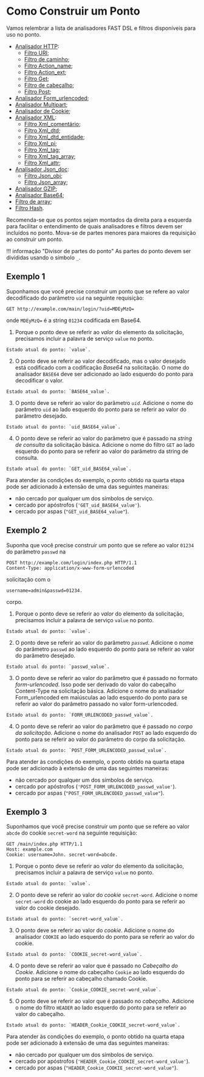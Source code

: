 [link-http]:                    parsers/http.md
[link-uri]:                     parsers/http.md#uri-filter
[link-path]:                    parsers/http.md#path-filter
[link-actionname]:              parsers/http.md#actionname-filter
[link-actionext]:               parsers/http.md#actionext-filter
[link-get]:                     parsers/http.md#get-filter
[link-header]:                  parsers/http.md#header-filter
[link-post]:                    parsers/http.md#post-filter
[link-formurlencoded]:          parsers/form-urlencoded.md
[link-multipart]:               parsers/multipart.md
[link-cookie]:                  parsers/cookie.md
[link-xml]:                     parsers/xml.md
[link-xmlcomment]:              parsers/xml.md#xmlcomment-filter
[link-xmldtd]:                  parsers/xml.md#xmldtd-filter
[link-xmldtdentity]:            parsers/xml.md#xmldtdentity-filter
[link-xmlpi]:                   parsers/xml.md#xmlpi-filter
[link-xmltag]:                  parsers/xml.md#xmltag-filter
[link-xmltagarray]:             parsers/xml.md#xmltagarray-filter
[link-xmlattr]:                 parsers/xml.md#xmlattr-filter
[link-jsondoc]:                 parsers/json.md
[link-jsonobj]:                 parsers/json.md#jsonobj-filter
[link-jsonarray]:               parsers/json.md#jsonarray-filter
[link-array]:                   parsers/array.md
[link-hash]:                    parsers/hash.md
[link-gzip]:                    parsers/gzip.md
[link-base64]:                  parsers/base64.md

# Como Construir um Ponto
Vamos relembrar a lista de analisadores FAST DSL e filtros disponíveis para uso no ponto.
* [Analisador HTTP][link-http]:
    * [Filtro URI][link-uri];
    * [Filtro de caminho][link-path];
    * [Filtro Action_name][link-actionname];
    * [Filtro Action_ext][link-actionext];
    * [Filtro Get][link-get];
    * [Filtro de cabeçalho][link-header];
    * [Filtro Post][link-post];
* [Analisador Form_urlencoded][link-formurlencoded];
* [Analisador Multipart][link-multipart];
* [Analisador de Cookie][link-cookie];
* [Analisador XML][link-xml]:
    * [Filtro Xml_comentário][link-xmlcomment];
    * [Filtro Xml_dtd][link-xmldtd];
    * [Filtro Xml_dtd_entidade][link-xmldtdentity];
    * [Filtro Xml_pi][link-xmlpi];
    * [Filtro Xml_tag][link-xmltag];
    * [Filtro Xml_tag_array][link-xmltagarray];
    * [Filtro Xml_attr][link-xmlattr];
* [Analisador Json_doc][link-jsondoc]:
    * [Filtro Json_obj][link-jsonobj];
    * [Filtro Json_array][link-jsonarray];
* [Analisador GZIP][link-gzip];
* [Analisador Base64][link-base64];
* [Filtro de array][link-array];
* [Filtro Hash][link-hash].

Recomenda-se que os pontos sejam montados da direita para a esquerda para facilitar o entendimento de quais analisadores e filtros devem ser incluídos no ponto. Mova-se de partes menores para maiores da requisição ao construir um ponto.

!!! informação "Divisor de partes do ponto"
    As partes do ponto devem ser divididas usando o símbolo `_`.

## Exemplo 1 

Suponhamos que você precise construir um ponto que se refere ao valor decodificado do parâmetro `uid` na seguinte requisição:

```
GET http://example.com/main/login/?uid=MDEyMzQ=
```

onde `MDEyMzQ=` é a string `01234` codificada em Base64.

1.   Porque o ponto deve se referir ao *valor* do elemento da solicitação, precisamos incluir a palavra de serviço `value` no ponto.

    Estado atual do ponto: `value`.

2.   O ponto deve se referir ao valor decodificado, mas o valor desejado está codificado com a codificação *Base64* na solicitação. O nome do analisador `BASE64` deve ser adicionado ao lado esquerdo do ponto para decodificar o valor.
       
    Estado atual do ponto: `BASE64_value`.

3.   O ponto deve se referir ao valor do parâmetro *`uid`*. Adicione o nome do parâmetro `uid` ao lado esquerdo do ponto para se referir ao valor do parâmetro desejado. 
    
    Estado atual do ponto: `uid_BASE64_value`.

4.   O ponto deve se referir ao valor do parâmetro que é passado na *string de consulta* da solicitação básica. Adicione o nome do filtro `GET` ao lado esquerdo do ponto para se referir ao valor do parâmetro da string de consulta. 
    
    Estado atual do ponto: `GET_uid_BASE64_value`.



Para atender às condições do exemplo, o ponto obtido na quarta etapa pode ser adicionado à extensão de uma das seguintes maneiras:
* não cercado por qualquer um dos símbolos de serviço.
* cercado por apóstrofos (`'GET_uid_BASE64_value'`).
* cercado por aspas (`"GET_uid_BASE64_value"`).



## Exemplo 2

Suponha que você precise construir um ponto que se refere ao valor `01234` do parâmetro `passwd` na 

```
POST http://example.com/login/index.php HTTP/1.1
Content-Type: application/x-www-form-urlencoded
```

solicitação com o

```
username=admin&passwd=01234.
```

corpo.

1.   Porque o ponto deve se referir ao *valor* do elemento da solicitação, precisamos incluir a palavra de serviço `value` no ponto.
    
    Estado atual do ponto: `value`.

2.   O ponto deve se referir ao valor do parâmetro *`passwd`*. Adicione o nome do parâmetro `passwd` ao lado esquerdo do ponto para se referir ao valor do parâmetro desejado. 
    
    Estado atual do ponto: `passwd_value`.

3.   O ponto deve se referir ao valor do parâmetro que é passado no formato *form-urlencoded*. Isso pode ser derivado do valor do cabeçalho Content-Type na solicitação básica. Adicione o nome do analisador Form_urlencoded em maiúsculas ao lado esquerdo do ponto para se referir ao valor do parâmetro passado no valor form-urlencoded. 
    
    Estado atual do ponto: `FORM_URLENCODED_passwd_value`.

4.   O ponto deve se referir ao valor do parâmetro que é passado no *corpo da solicitação*. Adicione o nome do analisador `POST` ao lado esquerdo do ponto para se referir ao valor do parâmetro do corpo da solicitação.
    
    Estado atual do ponto: `POST_FORM_URLENCODED_passwd_value`.



Para atender às condições do exemplo, o ponto obtido na quarta etapa pode ser adicionado à extensão de uma das seguintes maneiras:
* não cercado por qualquer um dos símbolos de serviço.
* cercado por apóstrofos (`'POST_FORM_URLENCODED_passwd_value'`).
* cercado por aspas (`"POST_FORM_URLENCODED_passwd_value"`).



## Exemplo 3

Suponhamos que você precise construir um ponto que se refere ao valor `abcde` do cookie `secret-word` na seguinte requisição:

```
GET /main/index.php HTTP/1.1
Host: example.com
Cookie: username=John. secret-word=abcde.
```

1.   Porque o ponto deve se referir ao *valor* do elemento da solicitação, precisamos incluir a palavra de serviço `value` no ponto.

    Estado atual do ponto: `value`.

2.   O ponto deve se referir ao valor do *cookie* `secret-word`. Adicione o nome `secret-word` do cookie ao lado esquerdo do ponto para se referir ao valor do cookie desejado.
    
    Estado atual do ponto: `secret-word_value`.

3.   O ponto deve se referir ao valor do *cookie*. Adicione o nome do analisador `COOKIE` ao lado esquerdo do ponto para se referir ao valor do cookie.
    
    Estado atual do ponto: `COOKIE_secret-word_value`.

4.   O ponto deve se referir ao valor que é passado no *Cabeçalho do Cookie*. Adicione o nome do cabeçalho `Cookie` ao lado esquerdo do ponto para se referir ao cabeçalho chamado Cookie. 
    
    Estado atual do ponto: `Cookie_COOKIE_secret-word_value`.

5.   O ponto deve se referir ao valor que é passado no *cabeçalho*. Adicione o nome do filtro `HEADER` ao lado esquerdo do ponto para se referir ao valor do cabeçalho.
    
    Estado atual do ponto: `HEADER_Cookie_COOKIE_secret-word_value`.



Para atender às condições do exemplo, o ponto obtido na quarta etapa pode ser adicionado à extensão de uma das seguintes maneiras:
* não cercado por qualquer um dos símbolos de serviço.
* cercado por apóstrofos (`'HEADER_Cookie_COOKIE_secret-word_value'`).
* cercado por aspas (`"HEADER_Cookie_COOKIE_secret-word_value"`).